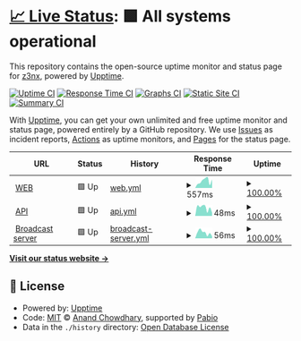 # [📈 Live Status](https://demo.upptime.js.org): <!--live status--> **🟩 All systems operational**

This repository contains the open-source uptime monitor and status page for [z3nx](https://demo.upptime.js.org), powered by [Upptime](https://github.com/upptime/upptime).

[![Uptime CI](https://github.com/z3nx/ehr_uptime/workflows/Uptime%20CI/badge.svg)](https://github.com/z3nx/ehr_uptime/actions?query=workflow%3A%22Uptime+CI%22)
[![Response Time CI](https://github.com/z3nx/ehr_uptime/workflows/Response%20Time%20CI/badge.svg)](https://github.com/z3nx/ehr_uptime/actions?query=workflow%3A%22Response+Time+CI%22)
[![Graphs CI](https://github.com/z3nx/ehr_uptime/workflows/Graphs%20CI/badge.svg)](https://github.com/z3nx/ehr_uptime/actions?query=workflow%3A%22Graphs+CI%22)
[![Static Site CI](https://github.com/z3nx/ehr_uptime/workflows/Static%20Site%20CI/badge.svg)](https://github.com/z3nx/ehr_uptime/actions?query=workflow%3A%22Static+Site+CI%22)
[![Summary CI](https://github.com/z3nx/ehr_uptime/workflows/Summary%20CI/badge.svg)](https://github.com/z3nx/ehr_uptime/actions?query=workflow%3A%22Summary+CI%22)

With [Upptime](https://upptime.js.org), you can get your own unlimited and free uptime monitor and status page, powered entirely by a GitHub repository. We use [Issues](https://github.com/z3nx/ehr_uptime/issues) as incident reports, [Actions](https://github.com/z3nx/ehr_uptime/actions) as uptime monitors, and [Pages](https://demo.upptime.js.org) for the status page.

<!--start: status pages-->
<!-- This summary is generated by Upptime (https://github.com/upptime/upptime) -->
<!-- Do not edit this manually, your changes will be overwritten -->
<!-- prettier-ignore -->
| URL | Status | History | Response Time | Uptime |
| --- | ------ | ------- | ------------- | ------ |
| <img alt="" src="https://icons.duckduckgo.com/ip3/eternalharmonyradio.com.ico" height="13"> [WEB](https://eternalharmonyradio.com/) | 🟩 Up | [web.yml](https://github.com/zn3x/ehr_status/commits/HEAD/history/web.yml) | <details><summary><img alt="Response time graph" src="./graphs/web/response-time-week.png" height="20"> 557ms</summary><br><a href="https://status.eternalharmonyradio.com/history/web"><img alt="Response time 539" src="https://img.shields.io/endpoint?url=https%3A%2F%2Fraw.githubusercontent.com%2Fzn3x%2Fehr_status%2FHEAD%2Fapi%2Fweb%2Fresponse-time.json"></a><br><a href="https://status.eternalharmonyradio.com/history/web"><img alt="24-hour response time 345" src="https://img.shields.io/endpoint?url=https%3A%2F%2Fraw.githubusercontent.com%2Fzn3x%2Fehr_status%2FHEAD%2Fapi%2Fweb%2Fresponse-time-day.json"></a><br><a href="https://status.eternalharmonyradio.com/history/web"><img alt="7-day response time 557" src="https://img.shields.io/endpoint?url=https%3A%2F%2Fraw.githubusercontent.com%2Fzn3x%2Fehr_status%2FHEAD%2Fapi%2Fweb%2Fresponse-time-week.json"></a><br><a href="https://status.eternalharmonyradio.com/history/web"><img alt="30-day response time 518" src="https://img.shields.io/endpoint?url=https%3A%2F%2Fraw.githubusercontent.com%2Fzn3x%2Fehr_status%2FHEAD%2Fapi%2Fweb%2Fresponse-time-month.json"></a><br><a href="https://status.eternalharmonyradio.com/history/web"><img alt="1-year response time 539" src="https://img.shields.io/endpoint?url=https%3A%2F%2Fraw.githubusercontent.com%2Fzn3x%2Fehr_status%2FHEAD%2Fapi%2Fweb%2Fresponse-time-year.json"></a></details> | <details><summary><a href="https://status.eternalharmonyradio.com/history/web">100.00%</a></summary><a href="https://status.eternalharmonyradio.com/history/web"><img alt="All-time uptime 100.00%" src="https://img.shields.io/endpoint?url=https%3A%2F%2Fraw.githubusercontent.com%2Fzn3x%2Fehr_status%2FHEAD%2Fapi%2Fweb%2Fuptime.json"></a><br><a href="https://status.eternalharmonyradio.com/history/web"><img alt="24-hour uptime 100.00%" src="https://img.shields.io/endpoint?url=https%3A%2F%2Fraw.githubusercontent.com%2Fzn3x%2Fehr_status%2FHEAD%2Fapi%2Fweb%2Fuptime-day.json"></a><br><a href="https://status.eternalharmonyradio.com/history/web"><img alt="7-day uptime 100.00%" src="https://img.shields.io/endpoint?url=https%3A%2F%2Fraw.githubusercontent.com%2Fzn3x%2Fehr_status%2FHEAD%2Fapi%2Fweb%2Fuptime-week.json"></a><br><a href="https://status.eternalharmonyradio.com/history/web"><img alt="30-day uptime 100.00%" src="https://img.shields.io/endpoint?url=https%3A%2F%2Fraw.githubusercontent.com%2Fzn3x%2Fehr_status%2FHEAD%2Fapi%2Fweb%2Fuptime-month.json"></a><br><a href="https://status.eternalharmonyradio.com/history/web"><img alt="1-year uptime 100.00%" src="https://img.shields.io/endpoint?url=https%3A%2F%2Fraw.githubusercontent.com%2Fzn3x%2Fehr_status%2FHEAD%2Fapi%2Fweb%2Fuptime-year.json"></a></details>
| <img alt="" src="https://icons.duckduckgo.com/ip3/eternalharmonyradio.com.ico" height="13"> [API](https://eternalharmonyradio.com/api/v1/status) | 🟩 Up | [api.yml](https://github.com/zn3x/ehr_status/commits/HEAD/history/api.yml) | <details><summary><img alt="Response time graph" src="./graphs/api/response-time-week.png" height="20"> 48ms</summary><br><a href="https://status.eternalharmonyradio.com/history/api"><img alt="Response time 47" src="https://img.shields.io/endpoint?url=https%3A%2F%2Fraw.githubusercontent.com%2Fzn3x%2Fehr_status%2FHEAD%2Fapi%2Fapi%2Fresponse-time.json"></a><br><a href="https://status.eternalharmonyradio.com/history/api"><img alt="24-hour response time 63" src="https://img.shields.io/endpoint?url=https%3A%2F%2Fraw.githubusercontent.com%2Fzn3x%2Fehr_status%2FHEAD%2Fapi%2Fapi%2Fresponse-time-day.json"></a><br><a href="https://status.eternalharmonyradio.com/history/api"><img alt="7-day response time 48" src="https://img.shields.io/endpoint?url=https%3A%2F%2Fraw.githubusercontent.com%2Fzn3x%2Fehr_status%2FHEAD%2Fapi%2Fapi%2Fresponse-time-week.json"></a><br><a href="https://status.eternalharmonyradio.com/history/api"><img alt="30-day response time 45" src="https://img.shields.io/endpoint?url=https%3A%2F%2Fraw.githubusercontent.com%2Fzn3x%2Fehr_status%2FHEAD%2Fapi%2Fapi%2Fresponse-time-month.json"></a><br><a href="https://status.eternalharmonyradio.com/history/api"><img alt="1-year response time 47" src="https://img.shields.io/endpoint?url=https%3A%2F%2Fraw.githubusercontent.com%2Fzn3x%2Fehr_status%2FHEAD%2Fapi%2Fapi%2Fresponse-time-year.json"></a></details> | <details><summary><a href="https://status.eternalharmonyradio.com/history/api">100.00%</a></summary><a href="https://status.eternalharmonyradio.com/history/api"><img alt="All-time uptime 100.00%" src="https://img.shields.io/endpoint?url=https%3A%2F%2Fraw.githubusercontent.com%2Fzn3x%2Fehr_status%2FHEAD%2Fapi%2Fapi%2Fuptime.json"></a><br><a href="https://status.eternalharmonyradio.com/history/api"><img alt="24-hour uptime 100.00%" src="https://img.shields.io/endpoint?url=https%3A%2F%2Fraw.githubusercontent.com%2Fzn3x%2Fehr_status%2FHEAD%2Fapi%2Fapi%2Fuptime-day.json"></a><br><a href="https://status.eternalharmonyradio.com/history/api"><img alt="7-day uptime 100.00%" src="https://img.shields.io/endpoint?url=https%3A%2F%2Fraw.githubusercontent.com%2Fzn3x%2Fehr_status%2FHEAD%2Fapi%2Fapi%2Fuptime-week.json"></a><br><a href="https://status.eternalharmonyradio.com/history/api"><img alt="30-day uptime 100.00%" src="https://img.shields.io/endpoint?url=https%3A%2F%2Fraw.githubusercontent.com%2Fzn3x%2Fehr_status%2FHEAD%2Fapi%2Fapi%2Fuptime-month.json"></a><br><a href="https://status.eternalharmonyradio.com/history/api"><img alt="1-year uptime 100.00%" src="https://img.shields.io/endpoint?url=https%3A%2F%2Fraw.githubusercontent.com%2Fzn3x%2Fehr_status%2FHEAD%2Fapi%2Fapi%2Fuptime-year.json"></a></details>
| <img alt="" src="https://icons.duckduckgo.com/ip3/eternalharmonyradio.com.ico" height="13"> [Broadcast server](https://eternalharmonyradio.com/radio/invalid_stream.mp3) | 🟩 Up | [broadcast-server.yml](https://github.com/zn3x/ehr_status/commits/HEAD/history/broadcast-server.yml) | <details><summary><img alt="Response time graph" src="./graphs/broadcast-server/response-time-week.png" height="20"> 56ms</summary><br><a href="https://status.eternalharmonyradio.com/history/broadcast-server"><img alt="Response time 49" src="https://img.shields.io/endpoint?url=https%3A%2F%2Fraw.githubusercontent.com%2Fzn3x%2Fehr_status%2FHEAD%2Fapi%2Fbroadcast-server%2Fresponse-time.json"></a><br><a href="https://status.eternalharmonyradio.com/history/broadcast-server"><img alt="24-hour response time 64" src="https://img.shields.io/endpoint?url=https%3A%2F%2Fraw.githubusercontent.com%2Fzn3x%2Fehr_status%2FHEAD%2Fapi%2Fbroadcast-server%2Fresponse-time-day.json"></a><br><a href="https://status.eternalharmonyradio.com/history/broadcast-server"><img alt="7-day response time 56" src="https://img.shields.io/endpoint?url=https%3A%2F%2Fraw.githubusercontent.com%2Fzn3x%2Fehr_status%2FHEAD%2Fapi%2Fbroadcast-server%2Fresponse-time-week.json"></a><br><a href="https://status.eternalharmonyradio.com/history/broadcast-server"><img alt="30-day response time 48" src="https://img.shields.io/endpoint?url=https%3A%2F%2Fraw.githubusercontent.com%2Fzn3x%2Fehr_status%2FHEAD%2Fapi%2Fbroadcast-server%2Fresponse-time-month.json"></a><br><a href="https://status.eternalharmonyradio.com/history/broadcast-server"><img alt="1-year response time 49" src="https://img.shields.io/endpoint?url=https%3A%2F%2Fraw.githubusercontent.com%2Fzn3x%2Fehr_status%2FHEAD%2Fapi%2Fbroadcast-server%2Fresponse-time-year.json"></a></details> | <details><summary><a href="https://status.eternalharmonyradio.com/history/broadcast-server">100.00%</a></summary><a href="https://status.eternalharmonyradio.com/history/broadcast-server"><img alt="All-time uptime 100.00%" src="https://img.shields.io/endpoint?url=https%3A%2F%2Fraw.githubusercontent.com%2Fzn3x%2Fehr_status%2FHEAD%2Fapi%2Fbroadcast-server%2Fuptime.json"></a><br><a href="https://status.eternalharmonyradio.com/history/broadcast-server"><img alt="24-hour uptime 100.00%" src="https://img.shields.io/endpoint?url=https%3A%2F%2Fraw.githubusercontent.com%2Fzn3x%2Fehr_status%2FHEAD%2Fapi%2Fbroadcast-server%2Fuptime-day.json"></a><br><a href="https://status.eternalharmonyradio.com/history/broadcast-server"><img alt="7-day uptime 100.00%" src="https://img.shields.io/endpoint?url=https%3A%2F%2Fraw.githubusercontent.com%2Fzn3x%2Fehr_status%2FHEAD%2Fapi%2Fbroadcast-server%2Fuptime-week.json"></a><br><a href="https://status.eternalharmonyradio.com/history/broadcast-server"><img alt="30-day uptime 100.00%" src="https://img.shields.io/endpoint?url=https%3A%2F%2Fraw.githubusercontent.com%2Fzn3x%2Fehr_status%2FHEAD%2Fapi%2Fbroadcast-server%2Fuptime-month.json"></a><br><a href="https://status.eternalharmonyradio.com/history/broadcast-server"><img alt="1-year uptime 100.00%" src="https://img.shields.io/endpoint?url=https%3A%2F%2Fraw.githubusercontent.com%2Fzn3x%2Fehr_status%2FHEAD%2Fapi%2Fbroadcast-server%2Fuptime-year.json"></a></details>

<!--end: status pages-->

[**Visit our status website →**](https://demo.upptime.js.org)

## 📄 License

- Powered by: [Upptime](https://github.com/upptime/upptime)
- Code: [MIT](./LICENSE) © [Anand Chowdhary](https://anandchowdhary.com), supported by [Pabio](https://pabio.com)
- Data in the `./history` directory: [Open Database License](https://opendatacommons.org/licenses/odbl/1-0/)
